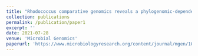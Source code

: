 ```yaml
---
title: "Rhodococcus comparative genomics reveals a phylogenomic-dependent non-ribosomal peptide synthetase distribution: insights into biosynthetic gene cluster connection to an orphan metabolite"
collection: publications
permalink: /publication/paper1
excerpt: ''
date: 2021-07-28
venue: 'Microbial Genomics'
paperurl: 'https://www.microbiologyresearch.org/content/journal/mgen/10.1099/mgen.0.000621'
---
```

